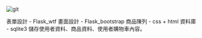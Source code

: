 ![git](https://github.com/user-attachments/assets/4472acc1-852b-4fd3-bda8-408c93348533)

表單設計 - Flask_wtf
畫面設計 - Flask_bootstrap
商品陳列 - css + html
資料庫 - sqlite3 儲存使用者資料、商品資料、使用者購物車內容。
